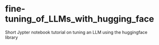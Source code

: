 # fine-tuning_of_LLMs_with_hugging_face
Short Jypter notebook tutorial on tuning an LLM using the huggingface library
